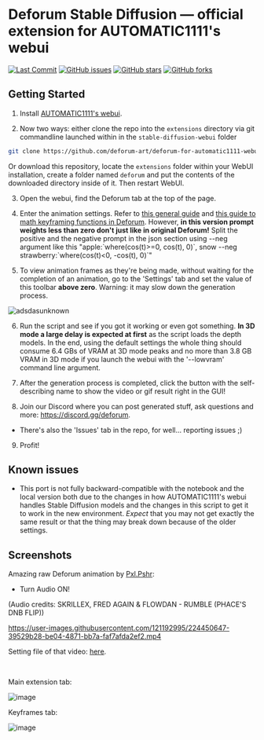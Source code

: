 
# Deforum Stable Diffusion — official extension for AUTOMATIC1111's webui

<p align="left">
    <a href="https://github.com/deforum-art/deforum-for-automatic1111-webui/commits"><img alt="Last Commit" src="https://img.shields.io/github/last-commit/deforum-art/deforum-for-automatic1111-webui"></a>
    <a href="https://github.com/deforum-art/deforum-for-automatic1111-webui/issues"><img alt="GitHub issues" src="https://img.shields.io/github/issues/deforum-art/deforum-for-automatic1111-webui"></a>
    <a href="https://github.com/deforum-art/deforum-for-automatic1111-webui/stargazers"><img alt="GitHub stars" src="https://img.shields.io/github/stars/deforum-art/deforum-for-automatic1111-webui"></a>
    <a href="https://github.com/deforum-art/deforum-for-automatic1111-webui/network"><img alt="GitHub forks" src="https://img.shields.io/github/forks/deforum-art/deforum-for-automatic1111-webui"></a>
    </a>
</p>

## Getting Started

1. Install [AUTOMATIC1111's webui](https://github.com/AUTOMATIC1111/stable-diffusion-webui/).

2. Now two ways: either clone the repo into the `extensions` directory via git commandline launched within in the `stable-diffusion-webui` folder

```sh
git clone https://github.com/deforum-art/deforum-for-automatic1111-webui extensions/deforum
```

Or download this repository, locate the `extensions` folder within your WebUI installation, create a folder named `deforum` and put the contents of the downloaded directory inside of it. Then restart WebUI.

3. Open the webui, find the Deforum tab at the top of the page.

4. Enter the animation settings. Refer to [this general guide](https://docs.google.com/document/d/1pEobUknMFMkn8F5TMsv8qRzamXX_75BShMMXV8IFslI/edit) and [this guide to math keyframing functions in Deforum](https://docs.google.com/document/d/1pfW1PwbDIuW0cv-dnuyYj1UzPqe23BlSLTJsqazffXM/edit?usp=sharing). However, **in this version prompt weights less than zero don't just like in original Deforum!** Split the positive and the negative prompt in the json section using --neg argument like this "apple:\`where(cos(t)>=0, cos(t), 0)\`, snow --neg strawberry:\`where(cos(t)<0, -cos(t), 0)\`"

5. To view animation frames as they're being made, without waiting for the completion of an animation, go to the 'Settings' tab and set the value of this toolbar **above zero**. Warning: it may slow down the generation process.

![adsdasunknown](https://user-images.githubusercontent.com/14872007/196064311-1b79866a-e55b-438a-84a7-004ff30829ad.png)


6. Run the script and see if you got it working or even got something. **In 3D mode a large delay is expected at first** as the script loads the depth models. In the end, using the default settings the whole thing should consume 6.4 GBs of VRAM at 3D mode peaks and no more than 3.8 GB VRAM in 3D mode if you launch the webui with the '--lowvram' command line argument.

7. After the generation process is completed, click the button with the self-describing name to show the video or gif result right in the GUI!

8. Join our Discord where you can post generated stuff, ask questions and more: https://discord.gg/deforum. <br>
* There's also the 'Issues' tab in the repo, for well... reporting issues ;) 

9. Profit!

## Known issues

* This port is not fully backward-compatible with the notebook and the local version both due to the changes in how AUTOMATIC1111's webui handles Stable Diffusion models and the changes in this script to get it to work in the new environment. *Expect* that you may not get exactly the same result or that the thing may break down because of the older settings.

## Screenshots

Amazing raw Deforum animation by [Pxl.Pshr](https://www.instagram.com/pxl.pshr):
* Turn Audio ON!

(Audio credits: SKRILLEX, FRED AGAIN & FLOWDAN - RUMBLE (PHACE'S DNB FLIP))

https://user-images.githubusercontent.com/121192995/224450647-39529b28-be04-4871-bb7a-faf7afda2ef2.mp4

Setting file of that video: [here](https://github.com/deforum-art/deforum-for-automatic1111-webui/files/11353167/PxlPshrWinningAnimationSettings.txt).

<br>

Main extension tab:

![image](https://user-images.githubusercontent.com/121192995/226101131-43bf594a-3152-45dd-a5d1-2538d0bc221d.png)

Keyframes tab:

![image](https://user-images.githubusercontent.com/121192995/226101140-bfe6cce7-9b78-4a1d-be9a-43e1fc78239e.png)
